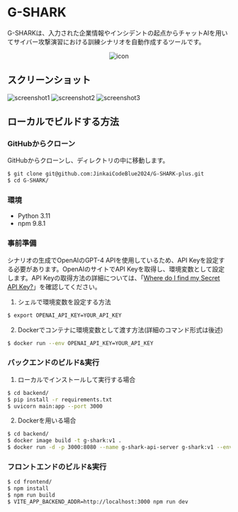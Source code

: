 # G-SHARK

G-SHARKは、入力された企業情報やインシデントの起点からチャットAIを用いてサイバー攻撃演習における訓練シナリオを自動作成するツールです。  
<p align="center">
    <img src="https://github.com/JinkaiCodeBlue2024/G-SHARK-plus/blob/main/icon.png?raw=true" alt="icon" />
</p>

## スクリーンショット

![screenshot1](https://github.com/JinkaiCodeBlue2024/G-SHARK-plus/blob/main/screenshot/screenshot1.png?raw=true)
![screenshot2](https://github.com/JinkaiCodeBlue2024/G-SHARK-plus/blob/main/screenshot/screenshot2.png?raw=true)
![screenshot3](https://github.com/JinkaiCodeBlue2024/G-SHARK-plus/blob/main/screenshot/screenshot3.png?raw=true)

## ローカルでビルドする方法

### GitHubからクローン

GitHubからクローンし、ディレクトリの中に移動します。
```sh
$ git clone git@github.com:JinkaiCodeBlue2024/G-SHARK-plus.git
$ cd G-SHARK/
```

### 環境

- Python 3.11
- npm 9.8.1

### 事前準備

シナリオの生成でOpenAIのGPT-4 APIを使用しているため、API Keyを設定する必要があります。OpenAIのサイトでAPI Keyを取得し、環境変数として設定します。API Keyの取得方法の詳細については、「[Where do I find my Secret API Key?](https://help.openai.com/en/articles/4936850-where-do-i-find-my-secret-api-key)」を確認してください。  
  
1. シェルで環境変数を設定する方法
```sh
$ export OPENAI_API_KEY=YOUR_API_KEY
```
2. Dockerでコンテナに環境変数として渡す方法(詳細のコマンド形式は後述)
```sh
$ docker run --env OPENAI_API_KEY=YOUR_API_KEY
```

### バックエンドのビルド&実行

1. ローカルでインストールして実行する場合
```sh
$ cd backend/
$ pip install -r requirements.txt
$ uvicorn main:app --port 3000
```

2. Dockerを用いる場合
```sh
$ cd backend/
$ docker image build -t g-shark:v1 .
$ docker run -d -p 3000:8080 --name g-shark-api-server g-shark:v1 --env OPENAI_API_KEY=YOUR_API_KEY
```

### フロントエンドのビルド&実行

```sh
$ cd frontend/
$ npm install
$ npm run build
$ VITE_APP_BACKEND_ADDR=http://localhost:3000 npm run dev
```
